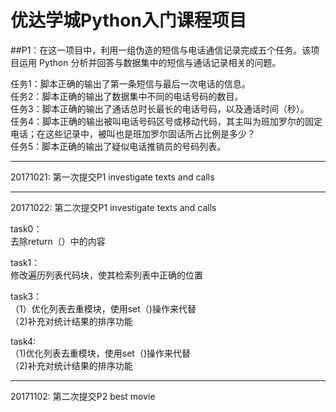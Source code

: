 # 优达学城Python入门课程项目

##P1：在这一项目中，利用一组伪造的短信与电话通信记录完成五个任务。该项目运用 Python 分析并回答与数据集中的短信与通话记录相关的问题。

任务1：脚本正确的输出了第一条短信与最后一次电话的信息。  
任务2：脚本正确的输出了数据集中不同的电话号码的数目。  
任务3：脚本正确的输出了通话总时长最长的电话号码，以及通话时间（秒）。  
任务4：脚本正确的输出被叫电话号码区号或移动代码，其主叫为班加罗尔的固定电话；在这些记录中，被叫也是班加罗尔固话所占比例是多少？  
任务5：脚本正确的输出了疑似电话推销员的号码列表。

-----------------------------------------------
20171021: 
第一次提交P1 investigate texts and calls

-----------------------------------------------
20171022:
第二次提交P1 investigate texts and calls

task0：<br />
去除return（）中的内容

task1：<br />
修改遍历列表代码块，使其检索列表中正确的位置

task3：<br /> 
（1）优化列表去重模块，使用set（)操作来代替
<br />（2)补充对统计结果的排序功能

task4:<br />
（1)优化列表去重模块，使用set（)操作来代替
<br />（2)补充对统计结果的排序功能

-----------------------------------------------
20171102:
第二次提交P2 best movie
